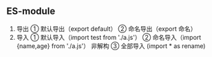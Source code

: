 ## ES-module
1. 导出
    ① 默认导出（export default）
    ② 命名导出（export 命名）
2. 导入
    ① 默认导入（import test from './a.js'）
    ② 命名导入（import {name,age} from './a.js'） 非解构
    ③ 全部导入 (import * as rename)